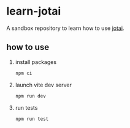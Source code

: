 # learn-jotai

A sandbox repository to learn how to use [jotai](https://github.com/pmndrs/jotai).

## how to use

1. install packages

   ```bash
   npm ci
   ```

1. launch vite dev server

   ```bash
   npm run dev
   ```

1. run tests

   ```bash
   npm run test
   ```
